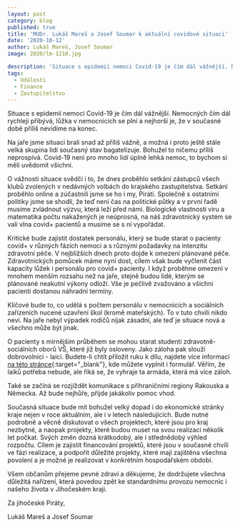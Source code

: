 ```yaml
---
layout: post
category: blog
published: true
title: 'MUDr. Lukáš Mareš a Josef Soumar k aktuální covidové situaci'
date: '2020-10-12'
author: Lukáš Mareš, Josef Soumar
image: 2020/lm-1210.jpg

description: 'Situace s epidemií nemoci Covid-19 je čím dál vážnější. Nemocných čím dál rychleji přibývá, lůžka v nemocnicích se plní a nejhorší je, že v současné době příliš nevidíme na konec.'
tags:
  - Události
  - Finance
  - Zastupitelstvo
---
```

Situace s epidemií nemoci Covid-19 je čím dál vážnější. Nemocných čím dál rychleji přibývá, lůžka v nemocnicích se plní a nejhorší je, 
že v současné době příliš nevidíme na konec.

Na jaře jsme situaci brali snad až příliš vážně, a možná i proto ještě stále velká skupina lidí současný stav bagatelizuje. 
Bohužel to ničemu příliš neprospívá. Covid-19 není pro mnoho lidí úplně lehká nemoc, to bychom si měli uvědomit všichni. 

O vážnosti situace svědčí i to, že dnes proběhlo setkání zástupců všech klubů zvolených v nedávných volbách do krajského zastupitelstva. Setkání proběhlo online a 
zúčastnili jsme se ho i my, Piráti. Společně s ostatními politiky jsme se shodli, že teď není čas na politické půtky a v první řadě musíme zvládnout výzvu, 
která leží před námi. Biologické vlastnosti viru a matematika počtu nakažených je neúprosná, na náš zdravotnický systém se valí vlna covid+ pacientů a musíme 
se s ní vypořádat. 

Kritické bude zajistit dostatek personálu, který se bude starat o pacienty covid+ v různých fázích nemoci a s různými požadavky na intenzitu zdravotní péče. 
V nejbližších dnech proto dojde k omezení plánované péče. Zdravotnických pomůcek máme nyní dost, cílem však bude vyčlenit část kapacity lůžek i personálu 
pro covid+ pacienty. I když proběhne omezení v mnohem menším rozsahu než na jaře, stejně budou lidé, kterým se plánované neakutní výkony odloží. 
Vše je pečlivě zvažováno a všichni pacienti dostanou náhradní termíny.  

Klíčové bude to, co udělá s počtem personálu v nemocnicích a sociálních zařízeních nucené uzavření škol (kromě mateřských). 
To v tuto chvíli nikdo neví. Na jaře nebyl výpadek rodičů nijak zásadní, ale teď je situace nová a všechno může být jinak. 

O pacienty s mírnějším průběhem se mohou starat studenti zdravotně-sociálních oborů VŠ, které již byly osloveny. Jako záloha pak slouží dobrovolníci - laici. 
Budete-li chtít přiložit ruku k dílu, najdete více informací [na této stránce](https://www.kraj-jihocesky.cz/nabor-dobrovolniku-v-jihoceskem-kraji){:target="_blank"}, kde můžete vyplnit i formulář. 
Věřím, že laiků potřeba nebude, ale říká se, že vyhraje ta armáda, která má více záloh.  

Také se začíná se rozjíždět komunikace s příhraničními regiony Rakouska a Německa. Až bude nejhůře, přijde jakákoliv pomoc vhod.

Současná situace bude mít bohužel velký dopad i do ekonomické stránky kraje nejen v roce aktuálním, ale i v letech následujících. 
Bude nutné podrobně a věcně diskutovat o všech projektech, které jsou pro kraj nezbytné, a naopak projekty, které budou muset na svou realizaci 
několik let počkat. Svých změn dozná krátkodobý, ale i střednědobý výhled rozpočtu. Cílem je zajistit financování projektů, které jsou v současné chvíli 
ve fázi realizace, a podpořit důležité projekty, které mají zajištěna všechna povolení a je možné je realizovat v konkrétním hospodářském období.

Všem občanům přejeme pevné zdraví a děkujeme, že dodržujete všechna důležitá nařízení, která povedou zpět ke standardnímu provozu nemocnic i našeho života v Jihočeském kraji.

Za jihočeské Piráty,

Lukáš Mareš a Josef Soumar
